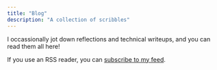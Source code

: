 ```yaml
---
title: "Blog"
description: "A collection of scribbles"
---
```


I occassionally jot down reflections and technical writeups, and you can read them all here!

If you use an RSS reader, you can [subscribe to my feed](/rss/).
